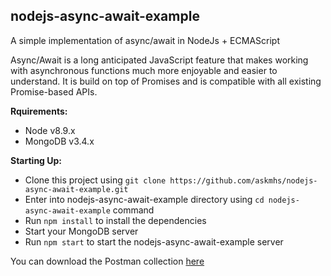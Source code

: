 **<h2>nodejs-async-await-example</h2>**

A simple implementation of async/await in NodeJs + ECMAScript

Async/Await is a long anticipated JavaScript feature that makes working with asynchronous functions much more enjoyable and easier to understand. It is build on top of Promises and is compatible with all existing Promise-based APIs.


**Rquirements:**
- Node v8.9.x
- MongoDB v3.4.x

**Starting Up:**
- Clone this project using `git clone https://github.com/askmhs/nodejs-async-await-example.git`
- Enter into nodejs-async-await-example directory using `cd nodejs-async-await-example` command
- Run `npm install` to install the dependencies
- Start your MongoDB server
- Run `npm start` to start the nodejs-async-await-example server

You can download the Postman collection [here](href="http://skamaker.com/iu2)